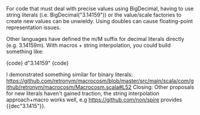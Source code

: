 For code that must deal with precise values using BigDecimal, having to use string literals (i.e. BigDecimal("3.14159")) or the value/scale factories to create new values can be unwieldy. Using doubles can cause floating-point representation issues.

Other languages have defined the m/M suffix for decimal literals directly (e.g. 3.14159m).
With macros + string interpolation, you could build something like: 

{code}
d"3.14159"
{code}

I demonstrated something similar for binary literals: https://github.com/retronym/macrocosm/blob/master/src/main/scala/com/github/retronym/macrocosm/Macrocosm.scala#L52
Closing: Other proposals for new literals haven't gained traction, the string interpolation approach+macro works well, e.g https://github.com/non/spire provides {{dec"3.1415"}}.
